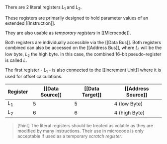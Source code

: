 There are 2 literal registers $L_1$ and $L_2$.

These registers are primarily designed to hold parameter values of an extended [[Instruction]].

They are also usable as _temporary registers_ in [[Microcode]].

Both registers are individually accessible via the [[Data Bus]]. Both registers combined can also be accessed on the [[Address Bus]], where $L_1$ will be the low byte, $L_2$ the high byte. In this case, the combined 16-bit pseudo-register is called $L$.

The first register - $L_1$ - is also connected to the [[Increment Unit]] where it is used for offset calculations.

| Register | [[Data Source]] | [[Data Target]] | [[Address Source]] |
| -------- | --------------- | --------------- | ------------------ |
| $L_1$    | 5               | 5               | 4 (low Byte)       |
| $L_2$    | 6               | 6               | 4 (high Byte)      |

>[!hint]
>The literal registers should be treated as volatile as they are modified by many instructions. Their use in microcode is only acceptable if used as a temporary _scratch register_.

